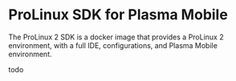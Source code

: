 # ProLinux SDK for Plasma Mobile
The ProLinux 2 SDK is a docker image that provides a ProLinux 2 environment, with a full IDE, configurations, and Plasma Mobile environment.

todo